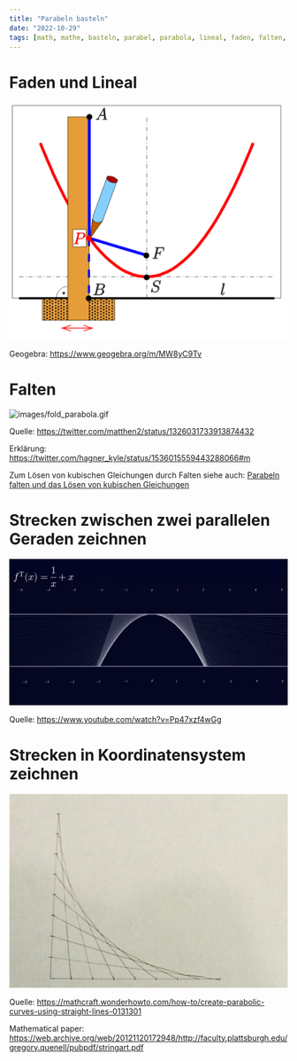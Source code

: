 ```yaml
---
title: "Parabeln basteln"
date: "2022-10-29"
tags: [math, mathe, basteln, parabel, parabola, lineal, faden, falten, folding, strecke, line, straight_line, gerade, zeichnen, cubic, kubische_gleichungen, kubisch] 
---
```

# Faden und Lineal
![images/Parabel-Faden-Lineal.png](images/Parabel-Faden-Lineal.png)

Geogebra: https://www.geogebra.org/m/MW8yC9Tv

# Falten
![images/fold_parabola.gif](images/fold_parabola.gif)

Quelle: https://twitter.com/matthen2/status/1326031733913874432

Erklärung: https://twitter.com/hagner_kyle/status/1536015559443288066#m

Zum Lösen von kubischen Gleichungen durch Falten siehe auch: [Parabeln falten und das Lösen von kubischen Gleichungen](Parabeln_falten_und_das_Lösen_von_kubischen_Gleichungen.md)

# Strecken zwischen zwei parallelen Geraden zeichnen
![images/Parabel_gerade_Strecken.png](images/Parabel_gerade_Strecken.png)

Quelle: https://www.youtube.com/watch?v=Pp47xzf4wGg

# Strecken in Koordinatensystem zeichnen
![create-parabolic-curves-using-straight-lines.w1456.jpg](images/create-parabolic-curves-using-straight-lines.w1456.jpg)

Quelle: https://mathcraft.wonderhowto.com/how-to/create-parabolic-curves-using-straight-lines-0131301

Mathematical paper: https://web.archive.org/web/20121120172948/http://faculty.plattsburgh.edu/gregory.quenell/pubpdf/stringart.pdf
